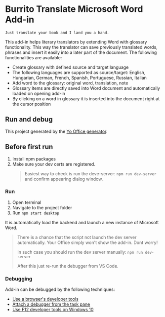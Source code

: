 # Burrito Translate Microsoft Word Add-in

`Just translate your book and I land you a hand.`

This add-in helps literary translators by extending Word with glossary functionality. This way the translator can save previously translated words, phrases and insert it easily into a later part of the document.
The following functionalities are available:

* Create glossary with defined source and target language
* The following languages are supported as source/target: English, Hungarian, German, French, Spanish, Portuguese, Russian, Italian
* Add word to the glossary: original word, translation, note
* Glossary items are directly saved into Word document and automatically loaded on opening add-in
* By clicking on a word in glossary it is inserted into the document right at the cursor position

## Run and debug

This project generated by the [Yo Office generator](https://github.com/OfficeDev/generator-office).

## Before first run

1. Install npm packages
2. Make sure your dev certs are registered.
   > Easiest way to check is run the deve-server: `npm run dev-server` and confirm appearing dialog window.

### Run

1. Open terminal
2. Navigate to the project folder
3. Run `npm start desktop`

It is automatically load the backend and launch a new instance of Microsoft Word.

> There is a chance that the script not launch the dev server automatically. Your Office simply won't show the add-in. Dont worry!
>
> In such case you should run the dev server manually: `npm run dev-server`
>
> After this just re-run the debugger from VS Code.

### Debugging

Add-in can be debugged by the following techniques:

* [Use a browser's developer tools](https://docs.microsoft.com/office/dev/add-ins/testing/debug-add-ins-in-office-online)
* [Attach a debugger from the task pane](https://docs.microsoft.com/office/dev/add-ins/testing/attach-debugger-from-task-pane)
* [Use F12 developer tools on Windows 10](https://docs.microsoft.com/office/dev/add-ins/testing/debug-add-ins-using-f12-developer-tools-on-windows-10)
